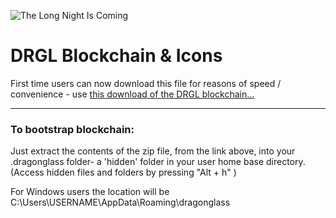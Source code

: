 ![The Long Night Is Coming](https://raw.githubusercontent.com/ZirtysPerzys/DRGL-X/master/12164.png)

# DRGL Blockchain & Icons 

First time users can now download this file for reasons of speed / convenience - use [this download of the DRGL blockchain...](https://github.com/ZirtysPerzys/DRGL-X/releases)

---------------------------
### To bootstrap blockchain:
Just extract the contents of the zip file, from the link above, into your .dragonglass folder- a 'hidden' folder in your user home base directory.  
(Access hidden files and folders by pressing "Alt + h" )

For Windows users the location will be C:\Users\USERNAME\AppData\Roaming\dragonglass
